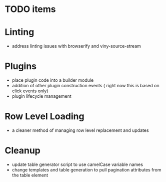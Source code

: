 # TODO items

# Linting
- address linting issues with browserify and viny-source-stream

# Plugins
- place plugin code into a builder module
- addition of other plugin construction events ( right now this is based on click events only)
- plugin lifecycle management

# Row Level Loading
- a cleaner method of managing row level replacement and updates

# Cleanup
- update table generator script to use camelCase variable names
- change templates and table generation to pull pagination attributes from the table element
